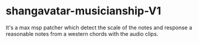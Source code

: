 # shangavatar-musicianship-V1

It's a max msp patcher which detect the scale of the notes and response a reasonable notes from a western chords with the audio clips.
